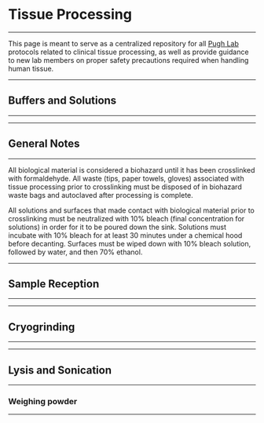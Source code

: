 # Tissue Processing

***

This page is meant to serve as a centralized repository for all <a href="https://www.pughlab.psu.edu/" target="_blank">Pugh Lab</a> protocols related to clinical tissue processing, as well as provide guidance to new lab members on proper safety precautions required when handling human tissue.

***

## Buffers and Solutions

***



***

## General Notes

***

All biological material is considered a biohazard until it has been crosslinked with formaldehyde. All waste (tips, paper towels, gloves) associated with tissue processing prior to crosslinking must be disposed of in biohazard waste bags and autoclaved after processing is complete.

All solutions and surfaces that made contact with biological material prior to crosslinking must be neutralized with 10% bleach (final concentration for solutions) in order for it to be poured down the sink. Solutions must incubate with 10% bleach for at least 30 minutes under a chemical hood before decanting. Surfaces must be wiped down with 10% bleach solution, followed by water, and then 70% ethanol.

***

## Sample Reception

***



***

## Cryogrinding

***



***

## Lysis and Sonication

***
### Weighing powder


***
